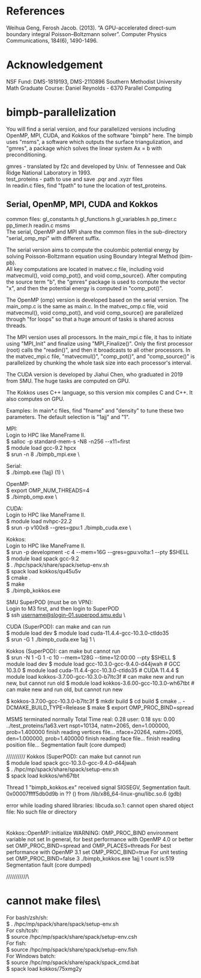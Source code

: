 # References
Weihua Geng, Ferosh Jacob. (2013). “A GPU-accelerated direct-sum boundary integral
Poisson–Boltzmann solver”. Computer Physics Communications, 184(6), 1490-1496.

# Acknowledgement
NSF Fund: DMS-1819193, DMS-2110896
Southern Methodist University Math Graduate Course: Daniel Reynolds - 6370 Parallel Computing

# bimpb-parallelization
You will find a serial version, and four parallelized versions including OpenMP, MPI, CUDA, and Kokkos of the software "bimpb" here. The bimpb uses "msms", a software which outputs the surface triangulization, and "gmres", a package which solves the linear system Ax = b with preconditioning.

gmres - translated by f2c and developed by Univ. of Tennessee and Oak Ridge National Laboratory in 1993. \
test_proteins - path to use and save .pqr and .xyzr files \
In readin.c files, find "fpath" to tune the location of test_proteins.

## Serial, OpenMP, MPI, CUDA and Kokkos
common files: gl_constants.h gl_functions.h gl_variables.h pp_timer.c pp_timer.h readin.c msms \
The serial, OpenMP and MPI share the common files in the sub-directory "serial_omp_mpi" with different suffix.

The serial version aims to compute the coulombic potential energy by solving Poisson-Boltzmann equation using Boundary Integral Method (bim-pb). \
All key computations are located in matvec.c file, including void matvecmul(), void comp_pot(), and void comp_source(). After computing the source term "b", the "gmres" package is used to compute the vector "x", and then the potential energy is computed in "comp_pot()".

The OpenMP (omp) version is developed based on the serial version. The main_omp.c is the same as main.c. In the matvec_omp.c file, void matvecmul(), void comp_pot(), and void comp_source() are parallelized through "for loops" so that a huge amount of tasks is shared across threads. 

The MPI version uses all processors. In the main_mpi.c file, it has to initiate using "MPI_Init" and finalize using "MPI_Finalize()". Only the first processor (root) calls the "readin()", and then it broadcasts to all other processors. In the matvec_mpi.c file, "matvecmul()", "comp_pot()", and "comp_source()" is parallelized by chunking the whole task size into each processor's interval. 

The CUDA version is developed by Jiahui Chen, who graduated in 2019 from SMU. The huge tasks are computed on GPU. 

The Kokkos uses C++ language, so this version mix compiles C and C++. It also computes on GPU. 

Examples:
In main*.c files, find "fname" and "density" to tune these two parameters. The default selection is "1ajj" and "1".

MPI: \
Login to HPC like ManeFrame II. \
$ salloc -p standard-mem-s -N8 -n256 --x11=first \
$ module load gcc-9.2 hpcx \
$ srun -n 8 ./bimpb_mpi.exe \

Serial: \
$ ./bimpb.exe (1ajj) (1) \

OpenMP: \
$ export OMP_NUM_THREADS=4 \
$ ./bimpb_omp.exe \

CUDA:  \
Login to HPC like ManeFrame II.  \
$ module load nvhpc-22.2  \
$ srun -p v100x8 --gres=gpu:1 ./bimpb_cuda.exe  \

Kokkos:  \
Login to HPC like ManeFrame II.  \
$ srun -p development -c 4 --mem=16G --gres=gpu:volta:1 --pty $SHELL \
$ module load spack gcc-9.2 \
$ . /hpc/spack/share/spack/setup-env.sh \
$ spack load kokkos/qu45u5v \
$ cmake . \
$ make \
$ ./bimpb_kokkos.exe



SMU SuperPOD (must be on VPN):\
Login to M3 first, and then login to SuperPOD \
$ ssh username@slogin-01.superpod.smu.edu \

CUDA (SuperPOD):  can make and can run\
$ module load dev
$ module load cuda-11.4.4-gcc-10.3.0-ctldo35  \
$ srun -G 1 ./bimpb_cuda.exe 1ajj 1  \


Kokkos (SuperPOD): can make but cannot run \
$ srun -N 1 -G 1 -c 10 --mem=128G --time=12:00:00 --pty $SHELL
$ module load dev
$ module load gcc-10.3.0-gcc-9.4.0-d44jwah # GCC 10.3.0
$ module load cuda-11.4.4-gcc-10.3.0-ctldo35 # CUDA 11.4.4
$ module load kokkos-3.7.00-gcc-10.3.0-b7ltc3f # can make new and run new, but cannot run old
$ module load kokkos-3.6.00-gcc-10.3.0-wh67tbt # can make new and run old, but cannot run new

$ kokkos-3.7.00-gcc-10.3.0-b7ltc3f
$ mkdir build
$ cd build
$ cmake .. -DCMAKE_BUILD_TYPE=Release
$ make
$ export OMP_PROC_BIND=spread


MSMS terminated normally
Total Time real: 0.28 user: 0.18 sys: 0.00
../test_proteins/1a63.vert
nspt=10134, natm=2065, den=1.000000, prob=1.400000
finish reading vertices file...
nface=20264, natm=2065, den=1.000000, prob=1.400000
finish reading face file...
finish reading position file...
Segmentation fault (core dumped)


////////// 
Kokkos (SuperPOD): can make but cannot run \
$ module load spack gcc-10.3.0-gcc-9.4.0-d44jwah\
$ . /hpc/mp/spack/share/spack/setup-env.sh\
$ spack load kokkos/wh67tbt

Thread 1 "bimpb_kokkos.ex" received signal SIGSEGV, Segmentation fault.
0x00007ffff5db0d9b in ?? () from /lib/x86_64-linux-gnu/libc.so.6
(gdb) 

error while loading shared libraries: libcuda.so.1: cannot open shared object file: No such file or directory

#
Kokkos::OpenMP::initialize WARNING: OMP_PROC_BIND environment variable not set
  In general, for best performance with OpenMP 4.0 or better set OMP_PROC_BIND=spread and OMP_PLACES=threads
  For best performance with OpenMP 3.1 set OMP_PROC_BIND=true
  For unit testing set OMP_PROC_BIND=false
3 ./bimpb_kokkos.exe 1ajj 1 
count is:519
Segmentation fault (core dumped)



///////////\
# cannot make files\
For bash/zsh/sh:\
$ . /hpc/mp/spack/share/spack/setup-env.sh\
For csh/tcsh:\
$ source /hpc/mp/spack/share/spack/setup-env.csh\
For fish:\
$ source /hpc/mp/spack/share/spack/setup-env.fish\
For Windows batch:\
$ source /hpc/mp/spack/share/spack/spack_cmd.bat\
$ spack load kokkos/75xmg2y






